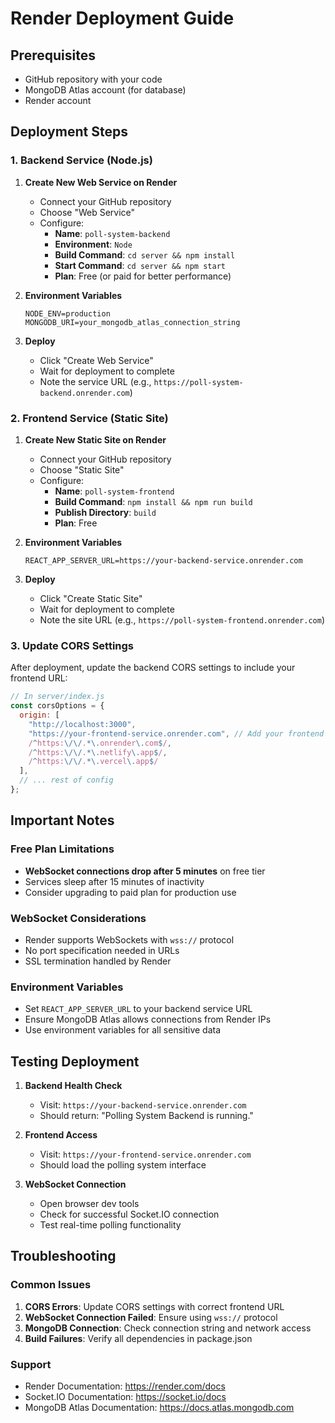 # Render Deployment Guide

## Prerequisites
- GitHub repository with your code
- MongoDB Atlas account (for database)
- Render account

## Deployment Steps

### 1. Backend Service (Node.js)

1. **Create New Web Service on Render**
   - Connect your GitHub repository
   - Choose "Web Service"
   - Configure:
     - **Name**: `poll-system-backend`
     - **Environment**: `Node`
     - **Build Command**: `cd server && npm install`
     - **Start Command**: `cd server && npm start`
     - **Plan**: Free (or paid for better performance)

2. **Environment Variables**
   ```
   NODE_ENV=production
   MONGODB_URI=your_mongodb_atlas_connection_string
   ```

3. **Deploy**
   - Click "Create Web Service"
   - Wait for deployment to complete
   - Note the service URL (e.g., `https://poll-system-backend.onrender.com`)

### 2. Frontend Service (Static Site)

1. **Create New Static Site on Render**
   - Connect your GitHub repository
   - Choose "Static Site"
   - Configure:
     - **Name**: `poll-system-frontend`
     - **Build Command**: `npm install && npm run build`
     - **Publish Directory**: `build`
     - **Plan**: Free

2. **Environment Variables**
   ```
   REACT_APP_SERVER_URL=https://your-backend-service.onrender.com
   ```

3. **Deploy**
   - Click "Create Static Site"
   - Wait for deployment to complete
   - Note the site URL (e.g., `https://poll-system-frontend.onrender.com`)

### 3. Update CORS Settings

After deployment, update the backend CORS settings to include your frontend URL:

```javascript
// In server/index.js
const corsOptions = {
  origin: [
    "http://localhost:3000",
    "https://your-frontend-service.onrender.com", // Add your frontend URL
    /^https:\/\/.*\.onrender\.com$/,
    /^https:\/\/.*\.netlify\.app$/,
    /^https:\/\/.*\.vercel\.app$/
  ],
  // ... rest of config
};
```

## Important Notes

### Free Plan Limitations
- **WebSocket connections drop after 5 minutes** on free tier
- Services sleep after 15 minutes of inactivity
- Consider upgrading to paid plan for production use

### WebSocket Considerations
- Render supports WebSockets with `wss://` protocol
- No port specification needed in URLs
- SSL termination handled by Render

### Environment Variables
- Set `REACT_APP_SERVER_URL` to your backend service URL
- Ensure MongoDB Atlas allows connections from Render IPs
- Use environment variables for all sensitive data

## Testing Deployment

1. **Backend Health Check**
   - Visit: `https://your-backend-service.onrender.com`
   - Should return: "Polling System Backend is running."

2. **Frontend Access**
   - Visit: `https://your-frontend-service.onrender.com`
   - Should load the polling system interface

3. **WebSocket Connection**
   - Open browser dev tools
   - Check for successful Socket.IO connection
   - Test real-time polling functionality

## Troubleshooting

### Common Issues
1. **CORS Errors**: Update CORS settings with correct frontend URL
2. **WebSocket Connection Failed**: Ensure using `wss://` protocol
3. **MongoDB Connection**: Check connection string and network access
4. **Build Failures**: Verify all dependencies in package.json

### Support
- Render Documentation: https://render.com/docs
- Socket.IO Documentation: https://socket.io/docs
- MongoDB Atlas Documentation: https://docs.atlas.mongodb.com
